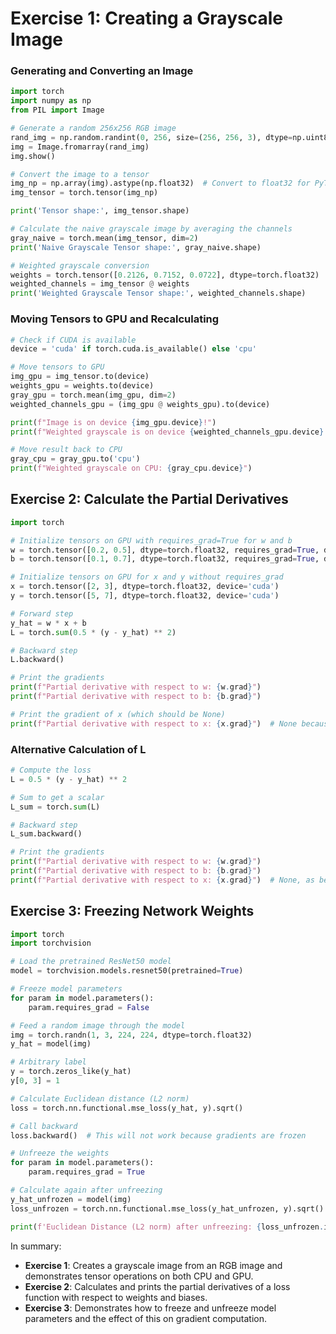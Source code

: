 
# **Exercise 1**: Creating a Grayscale Image

### Generating and Converting an Image

```python
import torch
import numpy as np
from PIL import Image

# Generate a random 256x256 RGB image
rand_img = np.random.randint(0, 256, size=(256, 256, 3), dtype=np.uint8)
img = Image.fromarray(rand_img)
img.show()

# Convert the image to a tensor
img_np = np.array(img).astype(np.float32)  # Convert to float32 for PyTorch
img_tensor = torch.tensor(img_np)

print('Tensor shape:', img_tensor.shape)

# Calculate the naive grayscale image by averaging the channels
gray_naive = torch.mean(img_tensor, dim=2)
print('Naive Grayscale Tensor shape:', gray_naive.shape)

# Weighted grayscale conversion
weights = torch.tensor([0.2126, 0.7152, 0.0722], dtype=torch.float32)
weighted_channels = img_tensor @ weights
print('Weighted Grayscale Tensor shape:', weighted_channels.shape)
```

### Moving Tensors to GPU and Recalculating

```python
# Check if CUDA is available
device = 'cuda' if torch.cuda.is_available() else 'cpu'

# Move tensors to GPU
img_gpu = img_tensor.to(device)
weights_gpu = weights.to(device)
gray_gpu = torch.mean(img_gpu, dim=2)
weighted_channels_gpu = (img_gpu @ weights_gpu).to(device)

print(f"Image is on device {img_gpu.device}!")
print(f"Weighted grayscale is on device {weighted_channels_gpu.device}!")

# Move result back to CPU
gray_cpu = gray_gpu.to('cpu')
print(f"Weighted grayscale on CPU: {gray_cpu.device}")
```

## **Exercise 2**: Calculate the Partial Derivatives

```python
import torch

# Initialize tensors on GPU with requires_grad=True for w and b
w = torch.tensor([0.2, 0.5], dtype=torch.float32, requires_grad=True, device='cuda')
b = torch.tensor([0.1, 0.7], dtype=torch.float32, requires_grad=True, device='cuda')

# Initialize tensors on GPU for x and y without requires_grad
x = torch.tensor([2, 3], dtype=torch.float32, device='cuda')
y = torch.tensor([5, 7], dtype=torch.float32, device='cuda')

# Forward step
y_hat = w * x + b
L = torch.sum(0.5 * (y - y_hat) ** 2)

# Backward step
L.backward()

# Print the gradients
print(f"Partial derivative with respect to w: {w.grad}")
print(f"Partial derivative with respect to b: {b.grad}")

# Print the gradient of x (which should be None)
print(f"Partial derivative with respect to x: {x.grad}")  # None because x does not require grad
```

### Alternative Calculation of L

```python
# Compute the loss
L = 0.5 * (y - y_hat) ** 2

# Sum to get a scalar
L_sum = torch.sum(L)

# Backward step
L_sum.backward()

# Print the gradients
print(f"Partial derivative with respect to w: {w.grad}")
print(f"Partial derivative with respect to b: {b.grad}")
print(f"Partial derivative with respect to x: {x.grad}")  # None, as before
```

## **Exercise 3**: Freezing Network Weights

```python
import torch
import torchvision

# Load the pretrained ResNet50 model
model = torchvision.models.resnet50(pretrained=True)

# Freeze model parameters
for param in model.parameters():
    param.requires_grad = False

# Feed a random image through the model
img = torch.randn(1, 3, 224, 224, dtype=torch.float32)
y_hat = model(img)

# Arbitrary label
y = torch.zeros_like(y_hat)
y[0, 3] = 1

# Calculate Euclidean distance (L2 norm)
loss = torch.nn.functional.mse_loss(y_hat, y).sqrt()

# Call backward
loss.backward()  # This will not work because gradients are frozen

# Unfreeze the weights
for param in model.parameters():
    param.requires_grad = True

# Calculate again after unfreezing
y_hat_unfrozen = model(img)
loss_unfrozen = torch.nn.functional.mse_loss(y_hat_unfrozen, y).sqrt()

print(f'Euclidean Distance (L2 norm) after unfreezing: {loss_unfrozen.item()}')
```

In summary:

- **Exercise 1**: Creates a grayscale image from an RGB image and demonstrates tensor operations on both CPU and GPU.
- **Exercise 2**: Calculates and prints the partial derivatives of a loss function with respect to weights and biases.
- **Exercise 3**: Demonstrates how to freeze and unfreeze model parameters and the effect of this on gradient computation.
